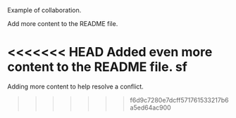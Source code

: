 Example of collaboration.

Add more content to the README file.

<<<<<<< HEAD
Added even more content to the README file. sf
=======
Adding more content to help resolve a conflict.
>>>>>>> f6d9c7280e7dcff571761533217b6a5ed64ac900
